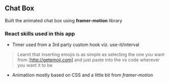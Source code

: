 ## Chat Box

Built the animated chat box using **framer-motion** library



### React skills used in this app

- Timer used from a 3rd party custom hook viz. use-it/interval

> Learnt that inserting emojis is as simple as selecting the one you want from [http://getemoji.com] and just paste into the vs code wherever you want it to be

- Animatiion mostly based on CSS and a little bit from *framer-motion*